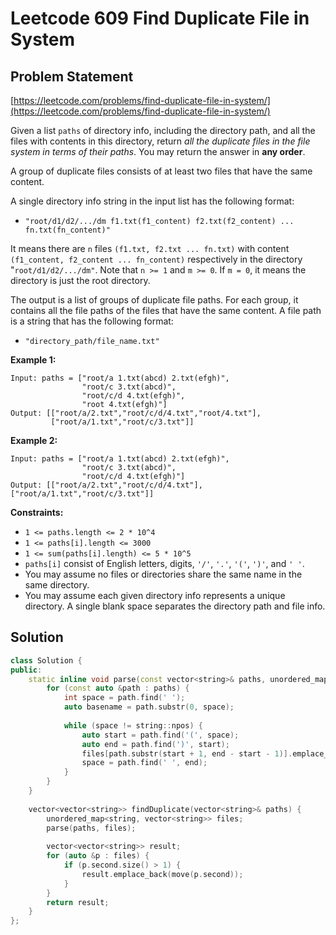 # Leetcode 609 Find Duplicate File in System

## Problem Statement

[https://leetcode.com/problems/find-duplicate-file-in-system/](https://leetcode.com/problems/find-duplicate-file-in-system/)

Given a list `paths` of directory info, including the directory path, and all the files with contents in this directory, return _all the duplicate files in the file system in terms of their paths_. You may return the answer in **any order**.

A group of duplicate files consists of at least two files that have the same content.

A single directory info string in the input list has the following format:

* `"root/d1/d2/.../dm f1.txt(f1_content) f2.txt(f2_content) ... fn.txt(fn_content)"`

It means there are `n` files `(f1.txt, f2.txt ... fn.txt)` with content `(f1_content, f2_content ... fn_content)` respectively in the directory "`root/d1/d2/.../dm"`. Note that `n >= 1` and `m >= 0`. If `m = 0`, it means the directory is just the root directory.

The output is a list of groups of duplicate file paths. For each group, it contains all the file paths of the files that have the same content. A file path is a string that has the following format:

* `"directory_path/file_name.txt"`

**Example 1:**

```text
Input: paths = ["root/a 1.txt(abcd) 2.txt(efgh)",
                "root/c 3.txt(abcd)",
                "root/c/d 4.txt(efgh)",
                "root 4.txt(efgh)"]
Output: [["root/a/2.txt","root/c/d/4.txt","root/4.txt"],
         ["root/a/1.txt","root/c/3.txt"]]
```

**Example 2:**

```text
Input: paths = ["root/a 1.txt(abcd) 2.txt(efgh)",
                "root/c 3.txt(abcd)",
                "root/c/d 4.txt(efgh)"]
Output: [["root/a/2.txt","root/c/d/4.txt"],["root/a/1.txt","root/c/3.txt"]]
```

**Constraints:**

* `1 <= paths.length <= 2 * 10^4`
* `1 <= paths[i].length <= 3000`
* `1 <= sum(paths[i].length) <= 5 * 10^5`
* `paths[i]` consist of English letters, digits, `'/'`, `'.'`, `'('`, `')'`, and `' '`.
* You may assume no files or directories share the same name in the same directory.
* You may assume each given directory info represents a unique directory. A single blank space separates the directory path and file info.

## Solution

```cpp
class Solution {
public:
    static inline void parse(const vector<string>& paths, unordered_map<string, vector<string>> &files) {
        for (const auto &path : paths) {
            int space = path.find(' ');
            auto basename = path.substr(0, space);
            
            while (space != string::npos) {
                auto start = path.find('(', space);
                auto end = path.find(')', start);
                files[path.substr(start + 1, end - start - 1)].emplace_back(basename + "/" + path.substr(space + 1, start - space - 1));
                space = path.find(' ', end);
            }
        }
    }
    
    vector<vector<string>> findDuplicate(vector<string>& paths) {
        unordered_map<string, vector<string>> files;
        parse(paths, files);
        
        vector<vector<string>> result;
        for (auto &p : files) {
            if (p.second.size() > 1) {
                result.emplace_back(move(p.second));
            }
        }
        return result;
    }
};
```

